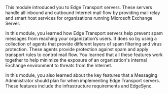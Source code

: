 This module introduced you to Edge Transport servers. These servers handle all inbound and outbound Internet mail flow by providing mail relay and smart host services for organizations running Microsoft Exchange Server.

In this module, you learned how Edge Transport servers help prevent spam messages from reaching your organization’s users. It does so by using a collection of agents that provide different layers of spam filtering and virus protection. These agents provide protection against spam and apply transport rules to control mail flow. You learned that all these features work together to help minimize the exposure of an organization's internal Exchange environment to threats from the Internet.

In this module, you also learned about the key features that a Messaging Administrator should plan for when implementing Edge Transport servers. These features include the infrastructure requirements and EdgeSync.